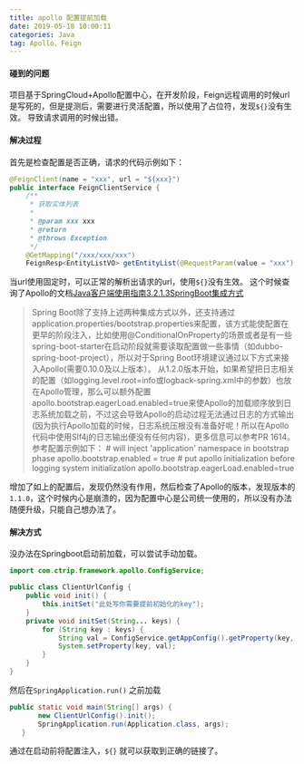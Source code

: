 ```yaml
---
title: apollo 配置提前加载
date: 2019-05-18 10:00:11
categories: Java
tag: Apollo、Feign
---
```

#### 碰到的问题
项目基于SpringCloud+Apollo配置中心，在开发阶段，Feign远程调用的时候url是写死的，但是提测后，需要进行灵活配置，所以使用了占位符，发现`${}`没有生效。
导致请求调用的时候出错。
#### 解决过程
首先是检查配置是否正确，请求的代码示例如下：
``` Java
@FeignClient(name = "xxx", url = "${xxx}")
public interface FeignClientService {
    /**
     * 获取实体列表
     *
     * @param xxx xxx
     * @return
     * @throws Exception
     */
    @GetMapping("/xxx/xxx/xxx")
    FeignResp<EntityListVO> getEntityList(@RequestParam(value = "xxx") String xxx) throws Exception;
```
当url使用固定时，可以正常的解析出请求的url，使用`${}`没有生效。
这个时候查询了Apollo的文档[Java客户端使用指南3.2.1.3SpringBoot集成方式]("https://github.com/ctripcorp/apollo/wiki/Java%E5%AE%A2%E6%88%B7%E7%AB%AF%E4%BD%BF%E7%94%A8%E6%8C%87%E5%8D%97#3213-spring-boot%E9%9B%86%E6%88%90%E6%96%B9%E5%BC%8F%E6%8E%A8%E8%8D%90")

>Spring Boot除了支持上述两种集成方式以外，还支持通过application.properties/bootstrap.properties来配置，该方式能使配置在更早的阶段注入，比如使用@ConditionalOnProperty的场景或者是有一些spring-boot-starter在启动阶段就需要读取配置做一些事情（如dubbo-spring-boot-project），所以对于Spring Boot环境建议通过以下方式来接入Apollo(需要0.10.0及以上版本）。
从1.2.0版本开始，如果希望把日志相关的配置（如logging.level.root=info或logback-spring.xml中的参数）也放在Apollo管理，那么可以额外配置apollo.bootstrap.eagerLoad.enabled=true来使Apollo的加载顺序放到日志系统加载之前，不过这会导致Apollo的启动过程无法通过日志的方式输出(因为执行Apollo加载的时候，日志系统压根没有准备好呢！所以在Apollo代码中使用Slf4j的日志输出便没有任何内容)，更多信息可以参考PR 1614。参考配置示例如下：
     # will inject 'application' namespace in bootstrap phase
     apollo.bootstrap.enabled = true
     # put apollo initialization before logging system initialization
     apollo.bootstrap.eagerLoad.enabled=true

增加了如上的配置后，发现仍然没有作用，然后检查了Apollo的版本，发现版本的`1.1.0`，这个时候内心是崩溃的，因为配置中心是公司统一使用的，所以没有办法随便升级，只能自己想办法了。
#### 解决方式
没办法在Springboot启动前加载，可以尝试手动加载。
``` Java
import com.ctrip.framework.apollo.ConfigService;

public class ClientUrlConfig {
    public void init() {
        this.initSet("此处写你需要提前初始化的key");
    }
    private void initSet(String... keys) {
        for (String key : keys) {
            String val = ConfigService.getAppConfig().getProperty(key, null);
            System.setProperty(key, val);
        }
    }
}
```

然后在`SpringApplication.run()` 之前加载
``` java
public static void main(String[] args) {
       new ClientUrlConfig().init();
       SpringApplication.run(Application.class, args);
   }
```
通过在启动前将配置注入，`${}` 就可以获取到正确的链接了。
